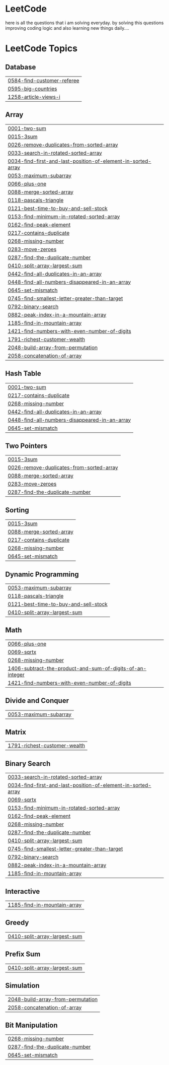 # LeetCode

here is all the questions that i am solving everyday.
by solving this questions improving coding logic and 
also learning new things daily....

<!---LeetCode Topics Start-->
# LeetCode Topics
## Database
|  |
| ------- |
| [0584-find-customer-referee](https://github.com/Shreyash2246/LeetCode/tree/master/0584-find-customer-referee) |
| [0595-big-countries](https://github.com/Shreyash2246/LeetCode/tree/master/0595-big-countries) |
| [1258-article-views-i](https://github.com/Shreyash2246/LeetCode/tree/master/1258-article-views-i) |
## Array
|  |
| ------- |
| [0001-two-sum](https://github.com/Shreyash2246/LeetCode/tree/master/0001-two-sum) |
| [0015-3sum](https://github.com/Shreyash2246/LeetCode/tree/master/0015-3sum) |
| [0026-remove-duplicates-from-sorted-array](https://github.com/Shreyash2246/LeetCode/tree/master/0026-remove-duplicates-from-sorted-array) |
| [0033-search-in-rotated-sorted-array](https://github.com/Shreyash2246/LeetCode/tree/master/0033-search-in-rotated-sorted-array) |
| [0034-find-first-and-last-position-of-element-in-sorted-array](https://github.com/Shreyash2246/LeetCode/tree/master/0034-find-first-and-last-position-of-element-in-sorted-array) |
| [0053-maximum-subarray](https://github.com/Shreyash2246/LeetCode/tree/master/0053-maximum-subarray) |
| [0066-plus-one](https://github.com/Shreyash2246/LeetCode/tree/master/0066-plus-one) |
| [0088-merge-sorted-array](https://github.com/Shreyash2246/LeetCode/tree/master/0088-merge-sorted-array) |
| [0118-pascals-triangle](https://github.com/Shreyash2246/LeetCode/tree/master/0118-pascals-triangle) |
| [0121-best-time-to-buy-and-sell-stock](https://github.com/Shreyash2246/LeetCode/tree/master/0121-best-time-to-buy-and-sell-stock) |
| [0153-find-minimum-in-rotated-sorted-array](https://github.com/Shreyash2246/LeetCode/tree/master/0153-find-minimum-in-rotated-sorted-array) |
| [0162-find-peak-element](https://github.com/Shreyash2246/LeetCode/tree/master/0162-find-peak-element) |
| [0217-contains-duplicate](https://github.com/Shreyash2246/LeetCode/tree/master/0217-contains-duplicate) |
| [0268-missing-number](https://github.com/Shreyash2246/LeetCode/tree/master/0268-missing-number) |
| [0283-move-zeroes](https://github.com/Shreyash2246/LeetCode/tree/master/0283-move-zeroes) |
| [0287-find-the-duplicate-number](https://github.com/Shreyash2246/LeetCode/tree/master/0287-find-the-duplicate-number) |
| [0410-split-array-largest-sum](https://github.com/Shreyash2246/LeetCode/tree/master/0410-split-array-largest-sum) |
| [0442-find-all-duplicates-in-an-array](https://github.com/Shreyash2246/LeetCode/tree/master/0442-find-all-duplicates-in-an-array) |
| [0448-find-all-numbers-disappeared-in-an-array](https://github.com/Shreyash2246/LeetCode/tree/master/0448-find-all-numbers-disappeared-in-an-array) |
| [0645-set-mismatch](https://github.com/Shreyash2246/LeetCode/tree/master/0645-set-mismatch) |
| [0745-find-smallest-letter-greater-than-target](https://github.com/Shreyash2246/LeetCode/tree/master/0745-find-smallest-letter-greater-than-target) |
| [0792-binary-search](https://github.com/Shreyash2246/LeetCode/tree/master/0792-binary-search) |
| [0882-peak-index-in-a-mountain-array](https://github.com/Shreyash2246/LeetCode/tree/master/0882-peak-index-in-a-mountain-array) |
| [1185-find-in-mountain-array](https://github.com/Shreyash2246/LeetCode/tree/master/1185-find-in-mountain-array) |
| [1421-find-numbers-with-even-number-of-digits](https://github.com/Shreyash2246/LeetCode/tree/master/1421-find-numbers-with-even-number-of-digits) |
| [1791-richest-customer-wealth](https://github.com/Shreyash2246/LeetCode/tree/master/1791-richest-customer-wealth) |
| [2048-build-array-from-permutation](https://github.com/Shreyash2246/LeetCode/tree/master/2048-build-array-from-permutation) |
| [2058-concatenation-of-array](https://github.com/Shreyash2246/LeetCode/tree/master/2058-concatenation-of-array) |
## Hash Table
|  |
| ------- |
| [0001-two-sum](https://github.com/Shreyash2246/LeetCode/tree/master/0001-two-sum) |
| [0217-contains-duplicate](https://github.com/Shreyash2246/LeetCode/tree/master/0217-contains-duplicate) |
| [0268-missing-number](https://github.com/Shreyash2246/LeetCode/tree/master/0268-missing-number) |
| [0442-find-all-duplicates-in-an-array](https://github.com/Shreyash2246/LeetCode/tree/master/0442-find-all-duplicates-in-an-array) |
| [0448-find-all-numbers-disappeared-in-an-array](https://github.com/Shreyash2246/LeetCode/tree/master/0448-find-all-numbers-disappeared-in-an-array) |
| [0645-set-mismatch](https://github.com/Shreyash2246/LeetCode/tree/master/0645-set-mismatch) |
## Two Pointers
|  |
| ------- |
| [0015-3sum](https://github.com/Shreyash2246/LeetCode/tree/master/0015-3sum) |
| [0026-remove-duplicates-from-sorted-array](https://github.com/Shreyash2246/LeetCode/tree/master/0026-remove-duplicates-from-sorted-array) |
| [0088-merge-sorted-array](https://github.com/Shreyash2246/LeetCode/tree/master/0088-merge-sorted-array) |
| [0283-move-zeroes](https://github.com/Shreyash2246/LeetCode/tree/master/0283-move-zeroes) |
| [0287-find-the-duplicate-number](https://github.com/Shreyash2246/LeetCode/tree/master/0287-find-the-duplicate-number) |
## Sorting
|  |
| ------- |
| [0015-3sum](https://github.com/Shreyash2246/LeetCode/tree/master/0015-3sum) |
| [0088-merge-sorted-array](https://github.com/Shreyash2246/LeetCode/tree/master/0088-merge-sorted-array) |
| [0217-contains-duplicate](https://github.com/Shreyash2246/LeetCode/tree/master/0217-contains-duplicate) |
| [0268-missing-number](https://github.com/Shreyash2246/LeetCode/tree/master/0268-missing-number) |
| [0645-set-mismatch](https://github.com/Shreyash2246/LeetCode/tree/master/0645-set-mismatch) |
## Dynamic Programming
|  |
| ------- |
| [0053-maximum-subarray](https://github.com/Shreyash2246/LeetCode/tree/master/0053-maximum-subarray) |
| [0118-pascals-triangle](https://github.com/Shreyash2246/LeetCode/tree/master/0118-pascals-triangle) |
| [0121-best-time-to-buy-and-sell-stock](https://github.com/Shreyash2246/LeetCode/tree/master/0121-best-time-to-buy-and-sell-stock) |
| [0410-split-array-largest-sum](https://github.com/Shreyash2246/LeetCode/tree/master/0410-split-array-largest-sum) |
## Math
|  |
| ------- |
| [0066-plus-one](https://github.com/Shreyash2246/LeetCode/tree/master/0066-plus-one) |
| [0069-sqrtx](https://github.com/Shreyash2246/LeetCode/tree/master/0069-sqrtx) |
| [0268-missing-number](https://github.com/Shreyash2246/LeetCode/tree/master/0268-missing-number) |
| [1406-subtract-the-product-and-sum-of-digits-of-an-integer](https://github.com/Shreyash2246/LeetCode/tree/master/1406-subtract-the-product-and-sum-of-digits-of-an-integer) |
| [1421-find-numbers-with-even-number-of-digits](https://github.com/Shreyash2246/LeetCode/tree/master/1421-find-numbers-with-even-number-of-digits) |
## Divide and Conquer
|  |
| ------- |
| [0053-maximum-subarray](https://github.com/Shreyash2246/LeetCode/tree/master/0053-maximum-subarray) |
## Matrix
|  |
| ------- |
| [1791-richest-customer-wealth](https://github.com/Shreyash2246/LeetCode/tree/master/1791-richest-customer-wealth) |
## Binary Search
|  |
| ------- |
| [0033-search-in-rotated-sorted-array](https://github.com/Shreyash2246/LeetCode/tree/master/0033-search-in-rotated-sorted-array) |
| [0034-find-first-and-last-position-of-element-in-sorted-array](https://github.com/Shreyash2246/LeetCode/tree/master/0034-find-first-and-last-position-of-element-in-sorted-array) |
| [0069-sqrtx](https://github.com/Shreyash2246/LeetCode/tree/master/0069-sqrtx) |
| [0153-find-minimum-in-rotated-sorted-array](https://github.com/Shreyash2246/LeetCode/tree/master/0153-find-minimum-in-rotated-sorted-array) |
| [0162-find-peak-element](https://github.com/Shreyash2246/LeetCode/tree/master/0162-find-peak-element) |
| [0268-missing-number](https://github.com/Shreyash2246/LeetCode/tree/master/0268-missing-number) |
| [0287-find-the-duplicate-number](https://github.com/Shreyash2246/LeetCode/tree/master/0287-find-the-duplicate-number) |
| [0410-split-array-largest-sum](https://github.com/Shreyash2246/LeetCode/tree/master/0410-split-array-largest-sum) |
| [0745-find-smallest-letter-greater-than-target](https://github.com/Shreyash2246/LeetCode/tree/master/0745-find-smallest-letter-greater-than-target) |
| [0792-binary-search](https://github.com/Shreyash2246/LeetCode/tree/master/0792-binary-search) |
| [0882-peak-index-in-a-mountain-array](https://github.com/Shreyash2246/LeetCode/tree/master/0882-peak-index-in-a-mountain-array) |
| [1185-find-in-mountain-array](https://github.com/Shreyash2246/LeetCode/tree/master/1185-find-in-mountain-array) |
## Interactive
|  |
| ------- |
| [1185-find-in-mountain-array](https://github.com/Shreyash2246/LeetCode/tree/master/1185-find-in-mountain-array) |
## Greedy
|  |
| ------- |
| [0410-split-array-largest-sum](https://github.com/Shreyash2246/LeetCode/tree/master/0410-split-array-largest-sum) |
## Prefix Sum
|  |
| ------- |
| [0410-split-array-largest-sum](https://github.com/Shreyash2246/LeetCode/tree/master/0410-split-array-largest-sum) |
## Simulation
|  |
| ------- |
| [2048-build-array-from-permutation](https://github.com/Shreyash2246/LeetCode/tree/master/2048-build-array-from-permutation) |
| [2058-concatenation-of-array](https://github.com/Shreyash2246/LeetCode/tree/master/2058-concatenation-of-array) |
## Bit Manipulation
|  |
| ------- |
| [0268-missing-number](https://github.com/Shreyash2246/LeetCode/tree/master/0268-missing-number) |
| [0287-find-the-duplicate-number](https://github.com/Shreyash2246/LeetCode/tree/master/0287-find-the-duplicate-number) |
| [0645-set-mismatch](https://github.com/Shreyash2246/LeetCode/tree/master/0645-set-mismatch) |
<!---LeetCode Topics End-->